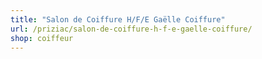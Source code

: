 ```yaml
---
title: "Salon de Coiffure H/F/E Gaëlle Coiffure"
url: /priziac/salon-de-coiffure-h-f-e-gaelle-coiffure/
shop: coiffeur
---
```

